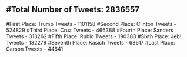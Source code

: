 #Total Number of Tweets: 2836557 
---
#First Place: Trump Tweets - 1101158
#Second Place: Clinton Tweets - 524829
#Third Place: Cruz Tweets - 466388
#Fourth Place: Sanders Tweets - 313262
#Fifth Place: Rubio Tweets - 190383
#Sixth Place: Jeb! Tweets - 132279
#Seventh Place: Kasich Tweets - 63617
#Last Place: Carson Tweets - 44641
